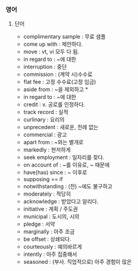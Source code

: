 ### 영어

1. 단어
   - complimentary sample : 무료 샘플
   - come up with : 제안하다.
   - move : vt, vi 모두 다 됨.
   - in regard to : ~에 대한
   - interruption : 중단
   - commission : (계약 시)수수료
   - flat fee : 고정 수수료(고정 임금)
   - aside from : ~을 제외하고 *
   - in regard to : ~에 대한
   - credit : v. 공로를 인정하다.
   - track record : 실적
   - curlinary : 요리의
   
   * unprecedent : 새로운, 전례 없는
   * commercial : 광고
   * apart from : ~와는 별개로
   * markedly : 현저하게
   * seek employment : 일자리를 찾다. 
   * on account of : ~를 이유로, ~ 때문에
   * have(has) since : ~ 이후로
   * supposing  == if
   * notwithstanding : (전) ~에도 불구하고
   * moderately : 적당히
   * acknowledge : 받았다고 알리다.
   * initiative : 계획 / 주도권
   * municipal : 도시의, 시의
   * pledge : 서약
   * marginally : 아주 조금
   * be offset : 상쇄되다.
   * courteously : 예의바르게
   * intently : 아주 집중해서
   * seasoned : (부사. 직업적으로) 아주 경험이 많은 
   
